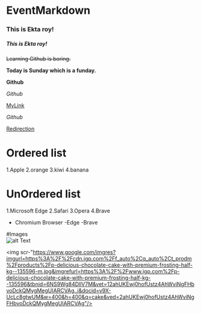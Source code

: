 # EventMarkdown

### This is Ekta roy!

##### This is Ekta roy!

~~Learning Github is boring.~~

**Today is Sunday which is a funday.**

__Github__

*Github*

[MyLink](https://github.com/Ektaroy/EventMarkdown/edit/main/README.md)

_Github_

[Redirection][1]

[1]:https://github.com/Ektaroy/EventMarkdown/edit/main/README.md

# Ordered list
1.Apple
2.orange
3.kiwi
4.banana

# UnOrdered list
1.Microsoft Edge
2.Safari
3.Opera
4.Brave

- Chromium Browser
   -Edge
   -Brave
   
#Images   
![alt Text]()   

<img scr-"https://www.google.com/imgres?imgurl=https%3A%2F%2Fcdn.igp.com%2Ff_auto%2Cq_auto%2Ct_prodm%2Fproducts%2Fp-delicious-chocolate-cake-with-premium-frosting-half-kg--135596-m.jpg&imgrefurl=https%3A%2F%2Fwww.igp.com%2Fp-delicious-chocolate-cake-with-premium-frosting-half-kg--135596&tbnid=6NS9Wg84DllV7M&vet=12ahUKEwj0hofUstz4AhWviNgFHbvoDckQMygMegUIARCVAg..i&docid=v9X-UcLc8gtwUM&w=400&h=400&q=cake&ved=2ahUKEwj0hofUstz4AhWviNgFHbvoDckQMygMegUIARCVAg"/>
